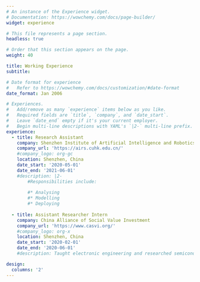 ```yaml
---
# An instance of the Experience widget.
# Documentation: https://wowchemy.com/docs/page-builder/
widget: experience

# This file represents a page section.
headless: true

# Order that this section appears on the page.
weight: 40

title: Working Experience
subtitle:

# Date format for experience
#   Refer to https://wowchemy.com/docs/customization/#date-format
date_format: Jan 2006

# Experiences.
#   Add/remove as many `experience` items below as you like.
#   Required fields are `title`, `company`, and `date_start`.
#   Leave `date_end` empty if it's your current employer.
#   Begin multi-line descriptions with YAML's `|2-` multi-line prefix.
experience:
  - title: Research Assistant 
    company: Shenzhen Institute of Artificial Intelligence and Robotics for Society
    company_url: 'https://airs.cuhk.edu.cn/'
    #company_logo: org-gc
    location: Shenzhen, China
    date_start: '2020-05-01'
    date_end: '2021-06-01'
    #description: |2-
        #Responsibilities include:
        
        #* Analysing
        #* Modelling
        #* Deploying
        
  - title: Assistant Researcher Intern
    company: China Alliance of Social Value Investment
    company_url: 'https://www.casvi.org/'
    #company_logo: org-x
    location: Shenzhen, China
    date_start: '2020-02-01'
    date_end: '2020-06-01'
    #description: Taught electronic engineering and researched semiconductor physics.

design:
  columns: '2'
---
```

